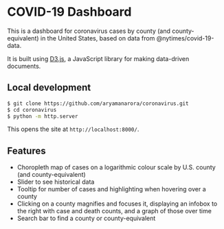 # COVID-19 Dashboard

This is a dashboard for coronavirus cases by county (and county-equivalent) in the United States, based on data from @nytimes/covid-19-data.

It is built using [D3.js](https://d3js.org/), a JavaScript library for making data-driven documents.

## Local development

```bash
$ git clone https://github.com/aryamanarora/coronavirus.git
$ cd coronavirus
$ python -m http.server
```

This opens the site at `http://localhost:8000/`.

## Features

* Choropleth map of cases on a logarithmic colour scale by U.S. county (and county-equivalent)
* Slider to see historical data
* Tooltip for number of cases and highlighting when hovering over a county
* Clicking on a county magnifies and focuses it, displaying an infobox to the right with case and death counts, and a graph of those over time
* Search bar to find a county or county-equivalent

